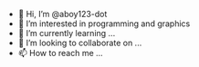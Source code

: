 - 👋 Hi, I’m @aboy123-dot
- 👀 I’m interested in programming and graphics
- 🌱 I’m currently learning ...
- 💞️ I’m looking to collaborate on ...
- 📫 How to reach me ...

<!---
aboy123-dot/aboy123-dot is a ✨ special ✨ repository because its `README.md` (this file) appears on your GitHub profile.
You can click the Preview link to take a look at your changes.
--->
